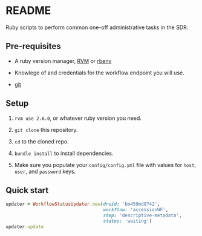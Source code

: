 # README

Ruby scripts to perform common one-off administrative tasks in the SDR.

## Pre-requisites

- A ruby version manager, [RVM](https://rvm.io/rvm/install) or [rbenv](https://gist.github.com/stonehippo/cc0f3098516fb52390f1)

- Knowlege of and credentials for the workflow endpoint you will use.

- [git](https://git-scm.com/book/en/v2/Getting-Started-Installing-Git)

## Setup

1. `rvm use 2.6.0`, or whatever ruby version you need.

2. `git clone` this repository.

3. `cd` to the cloned repo.

4. `bundle install` to install dependencies.

5. Make sure you populate your `config/config.yml` file with values for `host`, `user`, and `password` keys.

## Quick start

```ruby
updater = WorkflowStatusUpdater.new(druid: 'bm459md8742',
                                    workflow: 'accessionWF',
                                    step: 'descriptive-metadata',
                                    status: 'waiting')
updater.update
```
